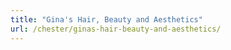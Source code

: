 ```yaml
---
title: "Gina's Hair, Beauty and Aesthetics"
url: /chester/ginas-hair-beauty-and-aesthetics/
---
```

